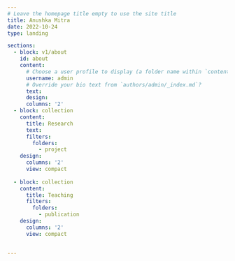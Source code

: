 ```yaml
---
# Leave the homepage title empty to use the site title
title: Anushka Mitra
date: 2022-10-24
type: landing

sections:
  - block: v1/about
    id: about
    content:
      # Choose a user profile to display (a folder name within `content/authors/`)
      username: admin
      # Override your bio text from `authors/admin/_index.md`?
      text:
      design:
      columns: '2'
  - block: collection
    content:
      title: Research
      text: 
      filters:
        folders:
          - project  
    design:
      columns: '2'
      view: compact
      
  - block: collection
    content:
      title: Teaching
      filters:
        folders:
          - publication
    design:
      columns: '2'
      view: compact
      

---
```


